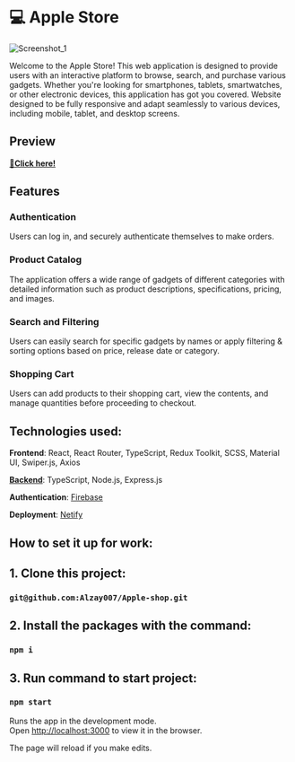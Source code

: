 # 💻 Apple Store
![Screenshot_1](https://github.com/Alzay007/Apple-shop/assets/108741138/5ea9e9cb-2687-4ee2-891b-247163c0af42)

Welcome to the Apple Store! This web application is designed to provide users with an interactive platform to browse, search, and purchase various gadgets. Whether you're looking for smartphones, tablets, smartwatches, or other electronic devices, this application has got you covered. Website designed to be fully responsive and adapt seamlessly to various devices, including mobile, tablet, and desktop screens.

## Preview

[**🔗Click here!**](https://cheery-frangipane-199b33.netlify.app/#)

## Features

### Authentication
Users can log in, and securely authenticate themselves to make orders.

### Product Catalog
The application offers a wide range of gadgets of different categories with detailed information such as product descriptions, specifications, pricing, and images.

### Search and Filtering
Users can easily search for specific gadgets by names or apply filtering & sorting options based on price, release date or category.

### Shopping Cart
Users can add products to their shopping cart, view the contents, and manage quantities before proceeding to checkout.

## Technologies used:

**Frontend**: React, React Router, TypeScript, Redux Toolkit, SCSS, Material UI, Swiper.js, Axios

[**Backend**](https://github.com/Alzay007/apple-store-api): TypeScript, Node.js, Express.js

**Authentication**: [Firebase](https://firebase.google.com/)

**Deployment**: [Netify](https://www.netlify.com/)

## How to set it up for work:

## 1. Clone this project:

### `git@github.com:Alzay007/Apple-shop.git`

## 2. Install the packages with the command:

### `npm i`

## 3. Run command to start project:

### `npm start`

Runs the app in the development mode.\
Open [http://localhost:3000](http://localhost:3000) to view it in the browser.

The page will reload if you make edits.
